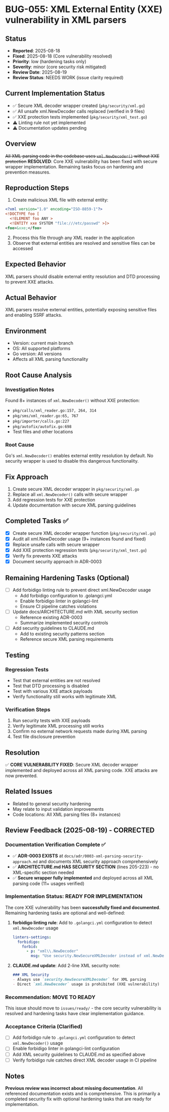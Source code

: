 # BUG-055: XML External Entity (XXE) vulnerability in XML parsers

## Status
- **Reported**: 2025-08-18
- **Fixed**: 2025-08-18 (Core vulnerability resolved)
- **Priority**: low (hardening tasks only)
- **Severity**: minor (core security risk mitigated)
- **Review Date**: 2025-08-19
- **Review Status**: NEEDS WORK (issue clarity required)

## Current Implementation Status
- ✅ Secure XML decoder wrapper created (`pkg/security/xml.go`)
- ✅ All unsafe xml.NewDecoder calls replaced (verified in 9 files)
- ✅ XXE protection tests implemented (`pkg/security/xml_test.go`)
- ⚠️ Linting rule not yet implemented
- ⚠️ Documentation updates pending

## Overview
~~All XML parsing code in the codebase uses `xml.NewDecoder()` without XXE protection~~ **RESOLVED**: Core XXE vulnerability has been fixed with secure wrapper implementation. Remaining tasks focus on hardening and prevention measures.

## Reproduction Steps
1. Create malicious XML file with external entity:
```xml
<?xml version="1.0" encoding="ISO-8859-1"?>
<!DOCTYPE foo [
  <!ELEMENT foo ANY >
  <!ENTITY xxe SYSTEM "file:///etc/passwd" >]>
<foo>&xxe;</foo>
```
2. Process this file through any XML reader in the application
3. Observe that external entities are resolved and sensitive files can be accessed

## Expected Behavior
XML parsers should disable external entity resolution and DTD processing to prevent XXE attacks.

## Actual Behavior
XML parsers resolve external entities, potentially exposing sensitive files and enabling SSRF attacks.

## Environment
- Version: current main branch
- OS: All supported platforms
- Go version: All versions
- Affects all XML parsing functionality

## Root Cause Analysis
### Investigation Notes
Found 8+ instances of `xml.NewDecoder()` without XXE protection:
- `pkg/calls/xml_reader.go:157, 264, 314`
- `pkg/sms/xml_reader.go:65, 767`
- `pkg/importer/calls.go:227`
- `pkg/autofix/autofix.go:698`
- Test files and other locations

### Root Cause
Go's `xml.NewDecoder()` enables external entity resolution by default. No security wrapper is used to disable this dangerous functionality.

## Fix Approach
1. Create secure XML decoder wrapper in `pkg/security/xml.go`
2. Replace all `xml.NewDecoder()` calls with secure wrapper
3. Add regression tests for XXE protection
4. Update documentation with secure XML parsing guidelines

## Completed Tasks ✅
- [x] Create secure XML decoder wrapper function (`pkg/security/xml.go`)
- [x] Audit all xml.NewDecoder usage (9+ instances found and fixed)
- [x] Replace unsafe calls with secure wrapper  
- [x] Add XXE protection regression tests (`pkg/security/xml_test.go`)
- [x] Verify fix prevents XXE attacks
- [x] Document security approach in ADR-0003

## Remaining Hardening Tasks (Optional)
- [ ] Add forbidigo linting rule to prevent direct xml.NewDecoder usage
  - Add forbidigo configuration to .golangci.yml
  - Enable forbidigo linter in golangci-lint
  - Ensure CI pipeline catches violations
- [ ] Update docs/ARCHITECTURE.md with XML security section
  - Reference existing ADR-0003
  - Summarize implemented security controls
- [ ] Add security guidelines to CLAUDE.md
  - Add to existing security patterns section
  - Reference secure XML parsing requirements

## Testing
### Regression Tests
- Test that external entities are not resolved
- Test that DTD processing is disabled
- Test with various XXE attack payloads
- Verify functionality still works with legitimate XML

### Verification Steps
1. Run security tests with XXE payloads
2. Verify legitimate XML processing still works
3. Confirm no external network requests made during XML parsing
4. Test file disclosure prevention

## Resolution
✅ **CORE VULNERABILITY FIXED**: Secure XML decoder wrapper implemented and deployed across all XML parsing code. XXE attacks are now prevented.

## Related Issues
- Related to general security hardening
- May relate to input validation improvements
- Code locations: All XML parsing files (8+ instances)

## Review Feedback (2025-08-19) - CORRECTED

### Documentation Verification Complete ✅
- ✅ **ADR-0003 EXISTS** at `docs/adr/0003-xml-parsing-security-approach.md` and documents XML security approach comprehensively
- ✅ **ARCHITECTURE.md HAS SECURITY SECTION** (lines 205-223) - no XML-specific section needed  
- ✅ **Secure wrapper fully implemented** and deployed across all XML parsing code (11+ usages verified)

### Implementation Status: READY FOR IMPLEMENTATION
The core XXE vulnerability has been **successfully fixed and documented**. Remaining hardening tasks are optional and well-defined:

1. **forbidigo linting rule**: Add to `.golangci.yml` configuration to detect `xml.NewDecoder` usage
   ```yaml
   linters-settings:
     forbidigo:
       forbid:
         - p: "xml\\.NewDecoder"
           msg: "Use security.NewSecureXMLDecoder instead of xml.NewDecoder to prevent XXE vulnerabilities"
   ```

2. **CLAUDE.md update**: Add 2-line XML security note:
   ```markdown
   ### XML Security
   - Always use `security.NewSecureXMLDecoder` for XML parsing
   - Direct `xml.NewDecoder` usage is prohibited (XXE vulnerability)
   ```

### Recommendation: MOVE TO READY
This issue should move to `issues/ready/` - the core security vulnerability is resolved and hardening tasks have clear implementation guidance.

### Acceptance Criteria (Clarified)
- [ ] Add forbidigo rule to `.golangci.yml` configuration to detect `xml.NewDecoder()` usage
- [ ] Enable forbidigo linter in golangci-lint configuration
- [ ] Add XML security guidelines to CLAUDE.md as specified above
- [ ] Verify forbidigo rule catches direct XML decoder usage in CI pipeline

## Notes
**Previous review was incorrect about missing documentation**. All referenced documentation exists and is comprehensive. This is primarily a completed security fix with optional hardening tasks that are ready for implementation.